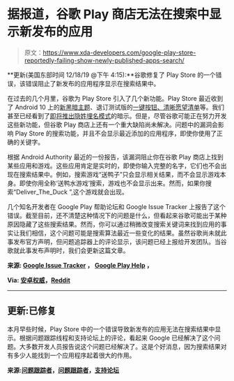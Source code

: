 # 据报道，谷歌 Play 商店无法在搜索中显示新发布的应用

> 原文：<https://www.xda-developers.com/google-play-store-reportedly-failing-show-newly-published-apps-search/>

**更新(美国东部时间 12/18/19 @下午 4:15):**谷歌修复了 Play Store 的一个错误，该错误阻止了新发布的应用程序显示在搜索结果中。

在过去的几个月里，谷歌为 Play Store 引入了几个新功能。Play Store 最近收到了 Android 10 上的[新黑暗主题](https://www.xda-developers.com/google-play-store-dark-theme-android-10/)、退订测试版的[一键按钮、清晰愿望清单](https://www.xda-developers.com/google-play-store-one-tap-unsubscribe-betas-clear-wishlists/)等。我们甚至已经看到了[即将推出隐姓埋名模式](https://www.xda-developers.com/google-play-store-warn-install-unknown-apps-sideload-permission/)的暗示。但是，尽管谷歌可能正在努力开发这些新功能，但谷歌 Play 商店上还有一个重大缺陷尚未解决。问题中的漏洞会影响 Play Store 的搜索功能，并且不会显示最近添加的应用程序，即使你使用了正确的关键字。

根据 Android Authority 最近的一份报告，该漏洞阻止你在谷歌 Play 商店上找到某些应用和游戏。这些应用肯定是实时的，即使你输入完整的名字，它们也不会出现在搜索结果中。例如，搜索游戏“送鸭子”只会显示相关结果，而不会显示游戏本身。即使你用全称‘送鸭水游戏’搜索，游戏也不会显示出来。然而，如果你搜索“Deliver_The_Duck ”,这个游戏就会出现。

几个知名开发者在 Google Play 帮助论坛和 Google Issue Tracker 上报告了这个错误。截至目前，还不清楚这种情况下的问题是什么，但看起来谷歌可能出于某种原因隐藏了这些搜索结果。然而，你可以通过稍微改变搜索关键词来找到应用的事实让我们相信，这个问题可能是搜索算法最近一些变化的结果。虽然谷歌尚未就此事发布官方声明，但问题追踪器上的评论显示，该问题已经上报给开发团队。当谷歌就此事发布声明时，我们会更新这篇文章。

**来源: [Google Issue Tracker](https://issuetracker.google.com/issues/145040410) ， [Google Play Help](https://support.google.com/googleplay/thread/15162444?msgid=15162444) ，**

**Via: [安卓权威](https://www.androidauthority.com/hidden-android-apps-1063722/)，[Reddit](https://www.reddit.com/r/androiddev/comments/e6yfps/what_is_happening_with_google_play_search/)**

* * *

## 更新:已修复

本月早些时候，Play Store 中的一个错误导致新发布的应用无法在搜索结果中显示。根据问题跟踪线程和支持论坛上的评论，看起来 Google 已经解决了这个问题。大多数开发人员报告说这个问题已经解决了。这是个好消息，因为搜索结果对有多少人能找到一个应用程序起着很大的作用。

**来源:[问题跟踪者](https://issuetracker.google.com/issues/145770685)，[问题跟踪者](https://issuetracker.google.com/issues/145040410)，[支持论坛](https://support.google.com/googleplay/thread/15162444?msgid=15162444)**